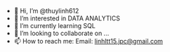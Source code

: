 - 👋 Hi, I’m @thuylinh612
- 👀 I’m interested in DATA ANALYTICS
- 🌱 I’m currently learning SQL
- 💞️ I’m looking to collaborate on ...
- 📫 How to reach me: Email: linhltt15.jpc@gmail.com

<!---
thuylinh612/thuylinh612 is a ✨ special ✨ repository because its `README.md` (this file) appears on your GitHub profile.
You can click the Preview link to take a look at your changes.
--->

